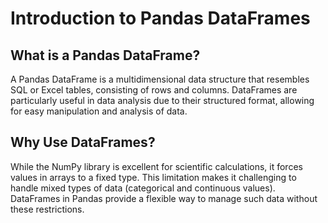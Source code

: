 # Introduction to Pandas DataFrames

## What is a Pandas DataFrame?

A Pandas DataFrame is a multidimensional data structure that resembles SQL or Excel tables, consisting of rows and columns. DataFrames are particularly useful in data analysis due to their structured format, allowing for easy manipulation and analysis of data.

## Why Use DataFrames?

While the NumPy library is excellent for scientific calculations, it forces values in arrays to a fixed type. This limitation makes it challenging to handle mixed types of data (categorical and continuous values). DataFrames in Pandas provide a flexible way to manage such data without these restrictions.
